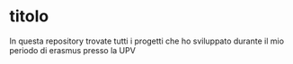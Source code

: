 # titolo
In questa repository trovate tutti i progetti che ho sviluppato durante il mio periodo di erasmus presso la UPV 

